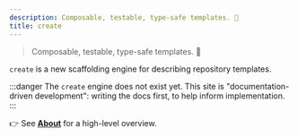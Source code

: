 ```yaml
---
description: Composable, testable, type-safe templates. 💝
title: create
---
```


> Composable, testable, type-safe templates. 💝

`create` is a new scaffolding engine for describing repository templates.

:::danger
The `create` engine does not exist yet.
This site is "documentation-driven development": writing the docs first, to help inform implementation.
:::

👉 See **[About](./about)** for a high-level overview.
